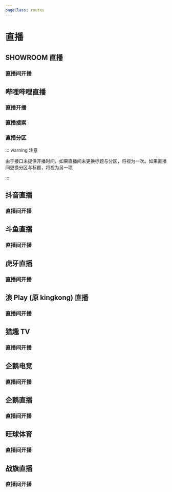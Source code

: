 ```yaml
---
pageClass: routes
---
```


# 直播

## SHOWROOM 直播

### 直播间开播

<Route author="nwindz" example="/showroom/room/93401" path="/showroom/room/:id" :paramsDesc="['直播间 id, 打开浏览器控制台，刷新页面，找到请求中的room_id参数']"/>

## 哔哩哔哩直播

### 直播开播

<Route author="Qixingchen" example="/bilibili/live/room/3" path="/bilibili/live/room/:roomID" :paramsDesc="['房间号, 可在直播间 URL 中找到, 长短号均可']"/>

### 直播搜索

<Route author="Qixingchen" example="/bilibili/live/search/编程/online" path="/bilibili/live/search/:key/:order" :paramsDesc="['搜索关键字', '排序方式, live_time 开播时间, online 人气']"/>

### 直播分区

<Route author="Qixingchen" example="/bilibili/live/area/207/online" path="/bilibili/live/area/:areaID/:order" :paramsDesc="['分区 ID 分区增删较多, 可通过 [分区列表](https://api.live.bilibili.com/room/v1/Area/getList) 查询', '排序方式, live_time 开播时间, online 人气']">

::: warning 注意

由于接口未提供开播时间，如果直播间未更换标题与分区，将视为一次。如果直播间更换分区与标题，将视为另一项

:::

</Route>

## 抖音直播

### 直播间开播

<Route author="TonyRL" example="/douyin/live/685317364746" path="/douyin/douyin/:rid" :paramsDesc="['直播间 id, 可在主播直播间页 URL 中找到']" anticrawler="1" radar="1" rssbud="1" puppeteer="1"/>

## 斗鱼直播

### 直播间开播

<Route author="DIYgod" example="/douyu/room/24422" path="/douyu/room/:id" :paramsDesc="['直播间 id, 可在主播直播间页 URL 中找到']"/>

## 虎牙直播

### 直播间开播

<Route author="SettingDust xyqfer" example="/huya/live/edmunddzhang" path="/huya/live/:id" :paramsDesc="['直播间id或主播名(有一些id是名字，如上)']" radar="1" rssbud="1"/>

## 浪 Play (原 kingkong) 直播

### 直播间开播

<Route author="MittWillson" example="/langlive/room/666666" path="/langlive/room/:id" :paramsDesc="['直播间 id, 可在主播直播间页 URL 中找到']"/>

## 猎趣 TV

### 直播间开播

<Route author="hoilc" example="/liequtv/room/175435" path="/liequtv/room/:id" :paramsDesc="['直播间 id, 可在主播直播间页 URL 中找到']"/>

## 企鹅电竞

### 直播间开播

<Route author="hoilc" example="/egameqq/room/497383565" path="/egameqq/room/:id" :paramsDesc="['直播间 id, 可在主播直播间页 URL 中找到']"/>

## 企鹅直播

### 直播间开播

<Route author="nczitzk" example="/qq/live/10012045" path="/qq/live/:id" :paramsDesc="['直播间 id, 可在主播直播间页 URL 中找到']"/>

## 旺球体育

### 直播间开播

<Route author="nczitzk" example="/wangqiutiyu/anchor/444" path="/wangqiutiyu/anchor/:id" :paramsDesc="['直播间 id, 可在主播直播间页 URL 中找到']"/>

## 战旗直播

### 直播间开播

<Route author="cssxsh" example="/zhanqi/room/anime" path="/zhanqi/room/:id" :paramsDesc="['直播间 id, 可在主播直播间页 URL 中找到']"/>
